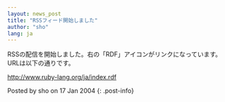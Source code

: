 ```yaml
---
layout: news_post
title: "RSSフィード開始しました"
author: "sho"
lang: ja
---
```


RSSの配信を開始しました。右の「RDF」アイコンがリンクになっています。URLは以下の通りです。

http://www.ruby-lang.org/ja/index.rdf

Posted by sho on 17 Jan 2004
{: .post-info}

